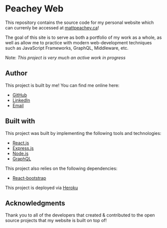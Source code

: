 # Peachey Web

This repository contains the source code for my personal website which can currenly be accessed at [mattpeachey.ca](http://mattpeachey.ca)!

The goal of this site is to serve as both a portfolio of my work as a whole, as well as allow me to practice with modern web-development techniques such as JavaScript Frameworks, GraphQL, Middleware, etc.

Note: _This project is very much an active work in progress_

## Author

This project is built by me! You can find me online here:

- [GitHub](github.com/peacheym)
- [LinkedIn](linkedin.com/in/matt-peachey-02bb11152?originalSubdomain=ca)
- [Email](mailto:peacheym@dal.ca)

## Built with

This project was built by implementing the following tools and technologies:

- [React.js](www.reactjs.org)
- [Express.js](www.expressjs.com)
- [Node.js](nodejs.org)
- [GraphQL](https://graphql.org/graphql-js/)

This project also relies on the following dependencies:

- [React-bootstrap](https://react-bootstrap.github.io/)

This project is deployed via [Heroku](www.heroku.com)

## Acknowledgments

Thank you to all of the developers that created & contributed to the open source projects that my website is built on top of!
